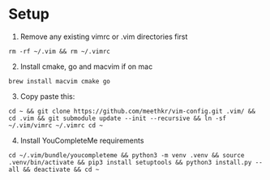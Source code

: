 # Setup

1. Remove any existing vimrc or .vim directories first

```
rm -rf ~/.vim && rm ~/.vimrc
```

2. Install cmake, go and macvim if on mac

```
brew install macvim cmake go
```
3. Copy paste this:

```
cd ~ && git clone https://github.com/meethkr/vim-config.git .vim/ && cd .vim && git submodule update --init --recursive && ln -sf ~/.vim/vimrc ~/.vimrc cd ~
```

4. Install YouCompleteMe requirements
   
```
cd ~/.vim/bundle/youcompleteme && python3 -m venv .venv && source .venv/bin/activate && pip3 install setuptools && python3 install.py --all && deactivate && cd ~
```

